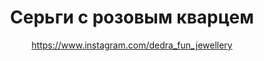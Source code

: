 ---
title: Серьги с розовым кварцем
description: Серьги из розового кварца и бледно-сиреневых жемчужных бусин
author: https://www.instagram.com/dedra_fun_jewellery
cost: 3000₸
---